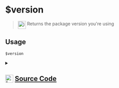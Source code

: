 # $version
> <img align="top" src="https://upload.wikimedia.org/wikipedia/commons/thumb/e/e4/Infobox_info_icon.svg/160px-Infobox_info_icon.svg.png?20150409153300" alt="image" width="25" height="auto"> Returns the package version you're using
## Usage
```
$version
```
<details>
<summary>
    
## <img align="top" src="https://cdn4.iconfinder.com/data/icons/iconsimple-logotypes/512/github-512.png" alt="image" width="25" height="auto">  [Source Code](https://github.com/tryforge/ForgeScript-V2/blob/main/src/native/version.ts)
    
</summary>
    
```ts
import { NativeFunction, Return } from "../structures"

export default new NativeFunction({
    name: "$version",
    version: "1.0.0",
    description: "Returns the package version you're using",
    unwrap: false,
    execute() {
        return this.success(require("../../package.json").version)
    },
})

```
    
</details>